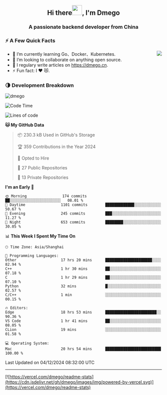 <h2 align="center">Hi there<img src="https://cdn.jsdelivr.net/gh/dmego/images/img/Hi.gif" height="32" />, I'm Dmego </h2>
<h3 align="center">A passionate backend developer from China</h3>

### ⚡️ A Few Quick Facts

<img align="right" src="https://readme-stats-dmego.vercel.app/api?username=dmego&show_icons=true&icon_color=1573B3&hide_title=true&text_color=718096&bg_color=00000000&hide_border=true"/>

<ul>
    <li> 🌱 I’m currently learning Go、Docker、Kubernetes.</li>
    <li> 👯 I’m looking to collaborate on anything open source.</li>
    <li> 📝 I regulary write articles on <a href="https://dmego.cn">https://dmego.cn</a>.</li>
    <li> ⚡ Fun fact: I ❤️ 😻.</li>
</ul>

### 🌗 Development Breakdown

<img src="https://komarev.com/ghpvc/?username=dmego" alt="dmego" />

<!--START_SECTION:waka-->
![Code Time](http://img.shields.io/badge/Code%20Time-3%2C143%20hrs%2048%20mins-blue)

![Lines of code](https://img.shields.io/badge/From%20Hello%20World%20I%27ve%20Written-677.3%20thousand%20lines%20of%20code-blue)

**🐱 My GitHub Data** 

> 📦 230.3 kB Used in GitHub's Storage 
 > 
> 🏆 359 Contributions in the Year 2024
 > 
> 💼 Opted to Hire
 > 
> 📜 27 Public Repositories 
 > 
> 🔑 13 Private Repositories 
 > 
**I'm an Early 🐤** 

```text
🌞 Morning                174 commits         ██░░░░░░░░░░░░░░░░░░░░░░░   08.01 % 
🌆 Daytime                1101 commits        █████████████░░░░░░░░░░░░   50.67 % 
🌃 Evening                245 commits         ███░░░░░░░░░░░░░░░░░░░░░░   11.27 % 
🌙 Night                  653 commits         ████████░░░░░░░░░░░░░░░░░   30.05 % 
```


📊 **This Week I Spent My Time On** 

```text
🕑︎ Time Zone: Asia/Shanghai

💬 Programming Languages: 
Other                    17 hrs 20 mins      █████████████████████░░░░   82.94 % 
C++                      1 hr 30 mins        ██░░░░░░░░░░░░░░░░░░░░░░░   07.18 % 
C                        1 hr 29 mins        ██░░░░░░░░░░░░░░░░░░░░░░░   07.10 % 
Python                   32 mins             █░░░░░░░░░░░░░░░░░░░░░░░░   02.57 % 
C/C++                    1 min               ░░░░░░░░░░░░░░░░░░░░░░░░░   00.15 % 

🔥 Editors: 
Edge                     18 hrs 53 mins      ███████████████████████░░   90.36 % 
VS Code                  1 hr 41 mins        ██░░░░░░░░░░░░░░░░░░░░░░░   08.05 % 
CLion                    19 mins             ░░░░░░░░░░░░░░░░░░░░░░░░░   01.58 % 

💻 Operating System: 
Mac                      20 hrs 54 mins      █████████████████████████   100.00 % 
```


 Last Updated on 04/12/2024 08:32:00 UTC
<!--END_SECTION:waka-->

---

[![https://vercel.com/dmego/readme-stats](https://cdn.jsdelivr.net/gh/dmego/images/img/powered-by-vercel.svg)](https://vercel.com/dmego/readme-stats)

